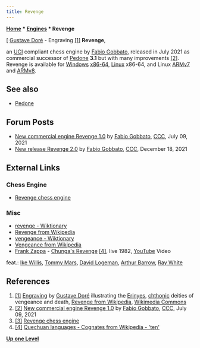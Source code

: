 ```yaml
---
title: Revenge
---
```

**[Home](Home "Home") \* [Engines](Engines "Engines") \* Revenge**



[ [Gustave Doré](Category:Gustave_Dor%C3%A9 "Category:Gustave Doré") - Engraving <a id="cite-note-1" href="#cite-ref-1">[1]</a>
**Revenge**,  

an [UCI](UCI "UCI") compliant chess engine by [Fabio Gobbato](Fabio_Gobbato "Fabio Gobbato"), released in July 2021 as commercial successor of [Pedone](Pedone "Pedone") **3.1** but with many improvements 
<a id="cite-note-2" href="#cite-ref-2">[2]</a>.
Revenge is available for [Windows](Windows "Windows") [x86-64](X86-64 "X86-64"), [Linux](Linux "Linux") x86-64, and Linux [ARMv7](index.php?title=ARMv7&action=edit&redlink=1 "ARMv7 (page does not exist)") and [ARMv8](index.php?title=ARMv8&action=edit&redlink=1 "ARMv8 (page does not exist)").



## See also


* [Pedone](Pedone "Pedone")


## Forum Posts


* [New commercial engine Revenge 1.0](http://www.talkchess.com/forum3/viewtopic.php?f=2&t=77684) by [Fabio Gobbato](Fabio_Gobbato "Fabio Gobbato"), [CCC](CCC "CCC"), July 09, 2021
* [New release Revenge 2.0](https://www.talkchess.com/forum3/viewtopic.php?f=2&t=78914) by [Fabio Gobbato](Fabio_Gobbato "Fabio Gobbato"), [CCC](CCC "CCC"), December 18, 2021


## External Links


### Chess Engine


* [Revenge chess engine](https://www.revengechess.com/)


### Misc


* [revenge - Wiktionary](https://en.wiktionary.org/wiki/revenge)
* [Revenge from Wikipedia](https://en.wikipedia.org/wiki/Revenge)
* [vengeance - Wiktionary](https://en.wiktionary.org/wiki/vengeance)
* [Vengeance from Wikipedia](https://en.wikipedia.org/wiki/Vengeance)
* [Frank Zappa](Category:Frank_Zappa "Category:Frank Zappa") - [Chunga's Revenge](https://en.wikipedia.org/wiki/Chunga%27s_Revenge) <a id="cite-note-4" href="#cite-ref-4">[4]</a>, live 1982, [YouTube](https://en.wikipedia.org/wiki/YouTube) Video


 feat.: [Ike Willis](https://en.wikipedia.org/wiki/Ike_Willis), [Tommy Mars](https://en.wikipedia.org/wiki/Tommy_Mars), [David Logeman](https://www.united-mutations.com/l/david_logeman.htm), [Arthur Barrow](https://en.wikipedia.org/wiki/Arthur_Barrow), [Ray White](https://en.wikipedia.org/wiki/Ray_White)
 
## References


1. <a id="cite-ref-1" href="#cite-note-1">[1]</a> [Engraving](https://commons.wikimedia.org/wiki/File:DVinfernoMegaeraTisifphoneAlecto_m.jpg) by [Gustave Doré](Category:Gustave_Dor%C3%A9 "Category:Gustave Doré") illustrating the [Erinyes](https://en.wikipedia.org/wiki/Erinyes), [chthonic](https://en.wikipedia.org/wiki/Chthonic) deities of vengeance and death, [Revenge from Wikipedia](https://en.wikipedia.org/wiki/Revenge), [Wikimedia Commons](https://en.wikipedia.org/wiki/Wikimedia_Commons)
2. <a id="cite-ref-2" href="#cite-note-2">[2]</a> [New commercial engine Revenge 1.0](http://www.talkchess.com/forum3/viewtopic.php?f=2&t=77684) by [Fabio Gobbato](Fabio_Gobbato "Fabio Gobbato"), [CCC](CCC "CCC"), July 09, 2021
3. <a id="cite-ref-3" href="#cite-note-3">[3]</a> [Revenge chess engine](https://www.revengechess.com/)
4. <a id="cite-ref-4" href="#cite-note-4">[4]</a> [Quechuan languages - Cognates from Wikipedia - 'ten'](https://en.wikipedia.org/wiki/Quechuan_languages#Cognates)

**[Up one Level](Engines "Engines")**







 
